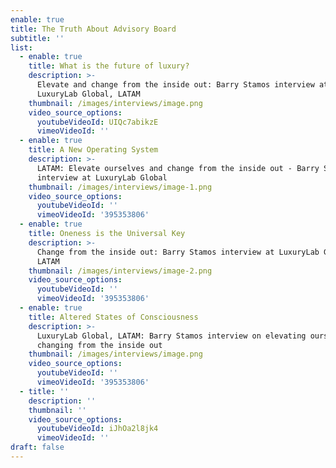 ```yaml
---
enable: true
title: The Truth About Advisory Board
subtitle: ''
list:
  - enable: true
    title: What is the future of luxury?
    description: >-
      Elevate and change from the inside out: Barry Stamos interview at
      LuxuryLab Global, LATAM
    thumbnail: /images/interviews/image.png
    video_source_options:
      youtubeVideoId: UIQc7abikzE
      vimeoVideoId: ''
  - enable: true
    title: A New Operating System
    description: >-
      LATAM: Elevate ourselves and change from the inside out - Barry Stamos
      interview at LuxuryLab Global
    thumbnail: /images/interviews/image-1.png
    video_source_options:
      youtubeVideoId: ''
      vimeoVideoId: '395353806'
  - enable: true
    title: Oneness is the Universal Key
    description: >-
      Change from the inside out: Barry Stamos interview at LuxuryLab Global,
      LATAM
    thumbnail: /images/interviews/image-2.png
    video_source_options:
      youtubeVideoId: ''
      vimeoVideoId: '395353806'
  - enable: true
    title: Altered States of Consciousness
    description: >-
      LuxuryLab Global, LATAM: Barry Stamos interview on elevating ourselves and
      changing from the inside out
    thumbnail: /images/interviews/image.png
    video_source_options:
      youtubeVideoId: ''
      vimeoVideoId: '395353806'
  - title: ''
    description: ''
    thumbnail: ''
    video_source_options:
      youtubeVideoId: iJhOa2l8jk4
      vimeoVideoId: ''
draft: false
---
```

